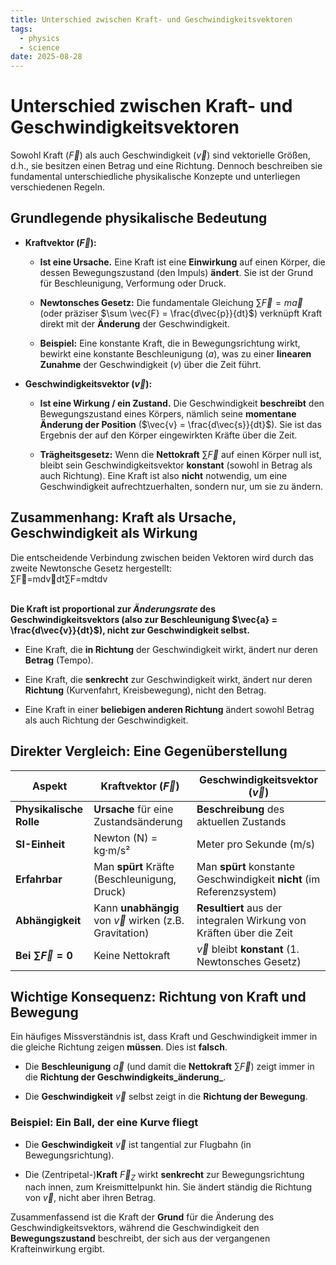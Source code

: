 ```yaml
---
title: Unterschied zwischen Kraft- und Geschwindigkeitsvektoren
tags:
  - physics
  - science
date: 2025-08-28
---
```


# Unterschied zwischen Kraft- und Geschwindigkeitsvektoren

Sowohl Kraft ($\vec{F}$) als auch Geschwindigkeit ($\vec{v}$) sind vektorielle Größen, d.h., sie besitzen einen Betrag und eine Richtung. Dennoch beschreiben sie fundamental unterschiedliche physikalische Konzepte und unterliegen verschiedenen Regeln.

## Grundlegende physikalische Bedeutung

- **Kraftvektor ($\vec{F}$):**
    
    - **Ist eine Ursache.** Eine Kraft ist eine **Einwirkung** auf einen Körper, die dessen Bewegungszustand (den Impuls) **ändert**. Sie ist der Grund für Beschleunigung, Verformung oder Druck.
        
    - **Newtonsches Gesetz:** Die fundamentale Gleichung $\sum \vec{F} = m \vec{a}$ (oder präziser $\sum \vec{F} = \frac{d\vec{p}}{dt}$) verknüpft Kraft direkt mit der **Änderung** der Geschwindigkeit.
        
    - **Beispiel:** Eine konstante Kraft, die in Bewegungsrichtung wirkt, bewirkt eine konstante Beschleunigung ($a$), was zu einer **linearen Zunahme** der Geschwindigkeit ($v$) über die Zeit führt.
        
- **Geschwindigkeitsvektor ($\vec{v}$):**
    
    - **Ist eine Wirkung / ein Zustand.** Die Geschwindigkeit **beschreibt** den Bewegungszustand eines Körpers, nämlich seine **momentane Änderung der Position** ($\vec{v} = \frac{d\vec{s}}{dt}$). Sie ist das Ergebnis der auf den Körper eingewirkten Kräfte über die Zeit.
        
    - **Trägheitsgesetz:** Wenn die **Nettokraft** $\sum \vec{F}$ auf einen Körper null ist, bleibt sein Geschwindigkeitsvektor **konstant** (sowohl in Betrag als auch Richtung). Eine Kraft ist also **nicht** notwendig, um eine Geschwindigkeit aufrechtzuerhalten, sondern nur, um sie zu ändern.

## Zusammenhang: Kraft als Ursache, Geschwindigkeit als Wirkung

Die entscheidende Verbindung zwischen beiden Vektoren wird durch das zweite Newtonsche Gesetz hergestellt:  
∑F⃗=mdv⃗dt∑F=mdtdv

​  
**Die Kraft ist proportional zur _Änderungsrate_ des Geschwindigkeitsvektors (also zur Beschleunigung $\vec{a} = \frac{d\vec{v}}{dt}$), nicht zur Geschwindigkeit selbst.**

- Eine Kraft, die **in Richtung** der Geschwindigkeit wirkt, ändert nur deren **Betrag** (Tempo).
    
- Eine Kraft, die **senkrecht** zur Geschwindigkeit wirkt, ändert nur deren **Richtung** (Kurvenfahrt, Kreisbewegung), nicht den Betrag.
    
- Eine Kraft in einer **beliebigen anderen Richtung** ändert sowohl Betrag als auch Richtung der Geschwindigkeit.
## Direkter Vergleich: Eine Gegenüberstellung

| Aspekt                     | Kraftvektor ($\vec{F}$)                                     | Geschwindigkeitsvektor ($\vec{v}$)                                    |
| -------------------------- | ----------------------------------------------------------- | --------------------------------------------------------------------- |
| **Physikalische Rolle**    | **Ursache** für eine Zustandsänderung                       | **Beschreibung** des aktuellen Zustands                               |
| **SI-Einheit**             | Newton (N) = kg·m/s²                                        | Meter pro Sekunde (m/s)                                               |
| **Erfahrbar**              | Man **spürt** Kräfte (Beschleunigung, Druck)                | Man **spürt** konstante Geschwindigkeit **nicht** (im Referenzsystem) |
| **Abhängigkeit**           | Kann **unabhängig** von $\vec{v}$ wirken (z.B. Gravitation) | **Resultiert** aus der integralen Wirkung von Kräften über die Zeit   |
| **Bei $\sum \vec{F} = 0$** | Keine Nettokraft                                            | $\vec{v}$ bleibt **konstant** (1. Newtonsches Gesetz)                 |

## Wichtige Konsequenz: Richtung von Kraft und Bewegung

Ein häufiges Missverständnis ist, dass Kraft und Geschwindigkeit immer in die gleiche Richtung zeigen **müssen**. Dies ist **falsch**.

- Die **Beschleunigung** $\vec{a}$ (und damit die **Nettokraft** $\sum \vec{F}$) zeigt immer in die **Richtung der Geschwindigkeits_änderung_**.
    
- Die **Geschwindigkeit** $\vec{v}$ selbst zeigt in die **Richtung der Bewegung**.
    

### Beispiel: Ein Ball, der eine Kurve fliegt

- Die **Geschwindigkeit** $\vec{v}$ ist tangential zur Flugbahn (in Bewegungsrichtung).
    
- Die (Zentripetal-)**Kraft** $\vec{F}_Z$ wirkt **senkrecht** zur Bewegungsrichtung nach innen, zum Kreismittelpunkt hin. Sie ändert ständig die Richtung von $\vec{v}$, nicht aber ihren Betrag.

Zusammenfassend ist die Kraft der **Grund** für die Änderung des Geschwindigkeitsvektors, während die Geschwindigkeit den **Bewegungszustand** beschreibt, der sich aus der vergangenen Krafteinwirkung ergibt.